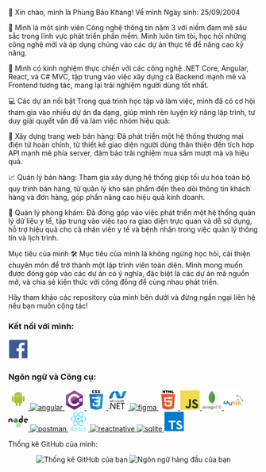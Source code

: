 👋 Xin chào, mình là Phùng Bảo Khang!
Về mình
Ngày sinh: 25/09/2004

🌱 Mình là một sinh viên Công nghệ thông tin năm 3 với niềm đam mê sâu sắc trong lĩnh vực phát triển phần mềm. Mình luôn tìm tòi, học hỏi những công nghệ mới và áp dụng chúng vào các dự án thực tế để nâng cao kỹ năng.

🔧 Mình có kinh nghiệm thực chiến với các công nghệ .NET Core, Angular, React, và C# MVC, tập trung vào việc xây dựng cả Backend mạnh mẽ và Frontend tương tác, mang lại trải nghiệm người dùng tốt nhất.

💻 Các dự án nổi bật
Trong quá trình học tập và làm việc, mình đã có cơ hội tham gia vào nhiều dự án đa dạng, giúp mình rèn luyện kỹ năng lập trình, tư duy giải quyết vấn đề và làm việc nhóm hiệu quả:

🛒 Xây dựng trang web bán hàng: Đã phát triển một hệ thống thương mại điện tử hoàn chỉnh, từ thiết kế giao diện người dùng thân thiện đến tích hợp API mạnh mẽ phía server, đảm bảo trải nghiệm mua sắm mượt mà và hiệu quả.

📈 Quản lý bán hàng: Tham gia xây dựng hệ thống giúp tối ưu hóa toàn bộ quy trình bán hàng, từ quản lý kho sản phẩm đến theo dõi thông tin khách hàng và đơn hàng, góp phần nâng cao hiệu quả kinh doanh.

🏥 Quản lý phòng khám: Đã đóng góp vào việc phát triển một hệ thống quản lý dữ liệu y tế, tập trung vào việc tạo ra giao diện trực quan và dễ sử dụng, hỗ trợ hiệu quả cho cả nhân viên y tế và bệnh nhân trong việc quản lý thông tin và lịch trình.

Mục tiêu của mình
🛠 Mục tiêu của mình là không ngừng học hỏi, cải thiện chuyên môn để trở thành một lập trình viên toàn diện. Mình mong muốn được đóng góp vào các dự án có ý nghĩa, đặc biệt là các dự án mã nguồn mở, và chia sẻ kiến thức với cộng đồng để cùng nhau phát triển.

Hãy tham khảo các repository của mình bên dưới và đừng ngần ngại liên hệ nếu bạn muốn cộng tác!

<h3 align="left">Kết nối với mình:</h3>
<p align="left">
<a href="https://www.facebook.com/your-facebook-profile" target="_blank" rel="noreferrer">
<img src="https://raw.githubusercontent.com/devicons/devicon/master/icons/facebook/facebook-original.svg" alt="facebook" width="40" height="40"/>
</a>
<!-- Bạn có thể thêm các liên kết mạng xã hội khác ở đây, ví dụ: LinkedIn -->
<!-- <a href="https://www.linkedin.com/in/your-linkedin-profile" target="_blank" rel="noreferrer">
<img src="https://raw.githubusercontent.com/devicons/devicon/master/icons/linkedin/linkedin-original.svg" alt="linkedin" width="40" height="40"/>
</a> -->
</p>

<h3 align="left">Ngôn ngữ và Công cụ:</h3>
<p align="left">
<a href="https://developer.android.com" target="_blank" rel="noreferrer"> <img src="https://raw.githubusercontent.com/devicons/devicon/master/icons/android/android-original-wordmark.svg" alt="android" width="40" height="40"/> </a>
<a href="https://angular.io" target="_blank" rel="noreferrer"> <img src="https://angular.io/assets/images/logos/angular/angular.svg" alt="angular" width="40" height="40"/> </a>
<a href="https://www.w3schools.com/cs/" target="_blank" rel="noreferrer"> <img src="https://raw.githubusercontent.com/devicons/devicon/master/icons/csharp/csharp-original.svg" alt="csharp" width="40" height="40"/> </a>
<a href="https://www.w3schools.com/css/" target="_blank" rel="noreferrer"> <img src="https://raw.githubusercontent.com/devicons/devicon/master/icons/css3/css3-original-wordmark.svg" alt="css3" width="40" height="40"/> </a>
<a href="https://dotnet.microsoft.com/" target="_blank" rel="noreferrer"> <img src="https://raw.githubusercontent.com/devicons/devicon/master/icons/dot-net/dot-net-original-wordmark.svg" alt="dotnet" width="40" height="40"/> </a>
<a href="https://www.figma.com/" target="_blank" rel="noreferrer"> <img src="https://www.vectorlogo.zone/logos/figma/figma-icon.svg" alt="figma" width="40" height="40"/> </a>
<a href="https://www.w3.org/html/" target="_blank" rel="noreferrer"> <img src="https://raw.githubusercontent.com/devicons/devicon/master/icons/html5/html5-original-wordmark.svg" alt="html5" width="40" height="40"/> </a>
<a href="https://developer.mozilla.org/en-US/docs/Web/JavaScript>" target="_blank" rel="noreferrer"> <img src="https://raw.githubusercontent.com/devicons/devicon/master/icons/javascript/javascript-original.svg" alt="javascript" width="40" height="40"/> </a>
<a href="https://www.mongodb.com/" target="_blank" rel="noreferrer"> <img src="https://raw.githubusercontent.com/devicons/devicon/master/icons/mongodb/mongodb-original-wordmark.svg" alt="mongodb" width="40" height="40"/> </a>
<a href="https://www.mysql.com/" target="_blank" rel="noreferrer"> <img src="https://raw.githubusercontent.com/devicons/devicon/master/icons/mysql/mysql-original-wordmark.svg" alt="mysql" width="40" height="40"/> </a>
<a href="https://nodejs.org" target="_blank" rel="noreferrer"> <img src="https://raw.githubusercontent.com/devicons/devicon/master/icons/nodejs/nodejs-original-wordmark.svg" alt="nodejs" width="40" height="40"/> </a>
<a href="https://postman.com" target="_blank" rel="noreferrer"> <img src="https://www.vectorlogo.zone/logos/getpostman/getpostman-icon.svg" alt="postman" width="40" height="40"/> </a>
<a href="https://reactjs.org/" target="_blank" rel="noreferrer"> <img src="https://raw.githubusercontent.com/devicons/devicon/master/icons/react/react-original-wordmark.svg" alt="react" width="40" height="40"/> </a>
<a href="https://reactnative.dev/" target="_blank" rel="noreferrer"> <img src="https://reactnative.dev/img/header_logo.svg>" alt="reactnative" width="40" height="40"/> </a>
<a href="https://www.sqlite.org/" target="_blank" rel="noreferrer"> <img src="https://www.vectorlogo.zone/logos/sqlite/sqlite-icon.svg" alt="sqlite" width="40" height="40"/> </a>
<a href="https://www.typescriptlang.org/" target="_blank" rel="noreferrer"> <img src="https://raw.githubusercontent.com/devicons/devicon/master/icons/typescript/typescript-original.svg" alt="typescript" width="40" height="40"/> </a>
</p>

Thống kê GitHub của mình:
<p align="center">
<img src="https://github-readme-stats.vercel.app/api?username=your-github-username&show_icons=true&theme=radical&hide_border=true" alt="Thống kê GitHub của bạn" />
<img src="https://github-readme-stats.vercel.app/api/top-langs/?username=your-github-username&layout=compact&theme=radical&hide_border=true" alt="Ngôn ngữ hàng đầu của bạn" />
</p>
